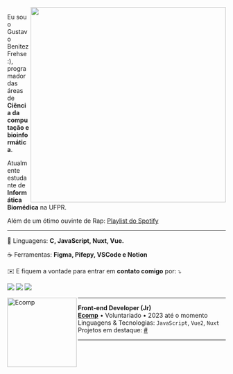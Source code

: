 <img src="https://raw.githubusercontent.com/MicaelliMedeiros/micaellimedeiros/master/image/computer-illustration.png" min-width="450px" max-width="450px" width="450px" align="right">

<p align="left"> 
  Eu sou o Gustavo Benitez Frehse :), programador das áreas de<strong> Ciência da computação e bioinformática</strong>.<br>
    
  Atualmente estudante de **Informática Biomédica** na UFPR.
  
  Além de um ótimo ouvinte de Rap: [Playlist do Spotify](https://open.spotify.com/playlist/5G1rvCjWzVe1oRnfphVEsS?si=92fe5bb8aad94072)
</p>

***

<p align="left">
    
  🐑 Linguagens: **C, JavaScript, Nuxt, Vue.**
  
</p>

<p align="left">
    
  ☕ Ferramentas: **Figma, Pifepy, VSCode e Notion**
  
</p>

<p align="left">
    
  ✉️ E fiquem a vontade para entrar em **contato comigo** por: ⤵
  
</p>

<p align="left">
  <a href="mailto:frehsegustavo@gmail.com" alt="Gmail">
  <img src="https://img.shields.io/badge/-Gmail-FF0000?style=flat-square&labelColor=FF0000&logo=gmail&logoColor=white&link=mailto:frehsegustavo@gmail.com" /></a>

  <a href="https://www.linkedin.com/in/gfrehse/" alt="LinkedIn">
  <img src="https://img.shields.io/badge/-Linkedin-0e76a8?style=flat-square&logo=Linkedin&logoColor=white&link=https://www.linkedin.com/in/gfrehse/" /></a>

  <a href="https://www.instagram.com/gustfrehse/" alt="Instagram">
  <img src="https://img.shields.io/badge/-Instagram-DF0174?style=flat-square&labelColor=DF0174&logo=instagram&logoColor=white&link=https://www.instagram.com/gustfrehse/"/></a>
</p>

[<img align="left" height="160px" width="160px" alt="Ecomp" src="https://media.licdn.com/dms/image/C4E0BAQH52NBaBJ3Chw/company-logo_200_200/0/1657585171137?e=2147483647&v=beta&t=W_HaSuUsGZNfW0ejGZl6sTLZqky4MTCpYvMtCgaCzB4"/>](https://ecomp.co/)

***

**Front-end Developer (Jr)** \
[**Ecomp**](https://ecomp.co/) • Voluntariado • 2023 até o momento \
Linguagens & Tecnologias: `JavaScript`, `Vue2`, `Nuxt`\
Projetos em destaque: [#]()
<br/>

***
